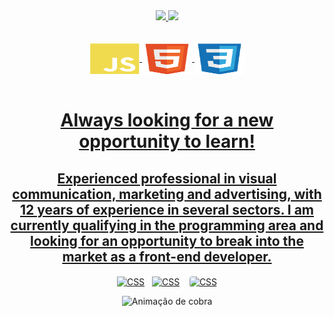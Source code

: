 <div align="center"  >

<div align="center" >
  <a href="https://github.com/GreenProgramDev">
  <img  height="180em" src="https://github-readme-stats.vercel.app/api?username=GreenProgramDev&show_icons=true&theme=tokyonight&include_all_commits=true&count_private=true"/>
  <img height="180em" src="https://github-readme-stats.vercel.app/api/top-langs/?username=GreenProgramDev&layout=compact&langs_count=6&theme=tokyonight"/>
</div>
  <br><br>
<div align="center" display="flex">
 
  <img align="center" alt="Js" height="50" width="80" src="https://raw.githubusercontent.com/devicons/devicon/master/icons/javascript/javascript-plain.svg ">
  
  <img align="center" alt="HTML" height="50" width="80" src="https://raw.githubusercontent.com/devicons/devicon/master/icons/html5/html5-original.svg ">
  
  <img align="center" alt="CSS" height="50" width="80" src="https://raw.githubusercontent.com/devicons/devicon/master/icons/css3/css3-original.svg ">
  
</div>
 
 <br>
 <div align="center">
   <h1>Always looking for a new opportunity to learn!</h1>

<h2>Experienced professional in visual communication, marketing and advertising, with 12 years of experience in several sectors. I am currently qualifying in the programming area and looking for an opportunity to break into the market as a front-end developer.</h2>
  </div>
   
  <div align="center" display="flex" gap="3rem" >  
    <a href= "https://www.instagram.com/lima.ceo/" target="_blank">
      <img align="center" alt="CSS" height="30" width="120" src="https://img.shields.io/badge/-Instagram-%23E4405F?style=for-the- badge&logo=instagram&logoColor=white" target="_blank"></a> &#160;
    <a  href="https://www.linkedin.com/in/greendev/" target="_blank">
      <img align="center" alt="CSS" height="30"  width="120"  src="https://img.shields.io/badge/-LinkedIn-%230077B5?style= for-the-badge&logo=linkedin&logoColor=white" target="_blank"></a> &#160;&#160;
    <a href = "mailto:greenprogramdev@gmail.com" target="_blank">
      <img align="center" alt="CSS" height="30" width="120" style="border-radius: 4px !important"  src="https://img.shields.io/badge/-Gmail-%23333?style=for-the-badge&logo=gmail&logoColor=white" target="_blank"></a>
 </div>
  
  ![Animação de cobra](https://github.com/devemdobro/devemdobro/blob/output/github-contribution-grid-snake.svg)
  
  </div>
